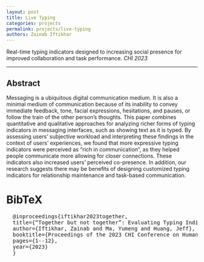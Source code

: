 ```yaml
---
layout: post
title: Live Typing
categories: projects
permalink: projects/live-typing
authors: Zainab Iftikhar
---
```

    
<p> Real-time typing indicators designed to increasing social presence for improved collaboration and task performance. <em> CHI 2023 </em></p>

----

## Abstract

<p> Messaging is a ubiquitous digital communication medium. It is also a minimal medium of communication because of its inability to convey immediate feedback, tone, facial expressions, hesitations, and pauses, or follow the train of the other person’s thoughts. This paper combines quantitative and qualitative approaches for analyzing richer forms of typing indicators in messaging interfaces, such as showing text as it is typed. By assessing users’ subjective workload and interpreting these findings in the context of users’ experiences, we found that more expressive typing indicators were perceived as “rich in communication”, as they helped people communicate more allowing for closer connections. These indicators also increased users’ perceived co-presence. In addition, our research suggests there may be benefits of designing customized typing indicators for relationship maintenance and task-based communication. </p>

# BibTeX

<div class="bibtex-wrapper">
	<div class="highlight">
		<pre>
  @inproceedings{iftikhar2023together,
  title={“Together but not together”: Evaluating Typing Indicators for Interaction-Rich Communication},
  author={Iftikhar, Zainab and Ma, Yumeng and Huang, Jeff},
  booktitle={Proceedings of the 2023 CHI Conference on Human Factors in Computing Systems},
  pages={1--12},
  year={2023}
  }
        </pre>
    </div>
</div>